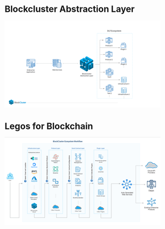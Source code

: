 # Blockcluster Abstraction Layer

![abstraction.png](abstraction.png)

# Legos for Blockchain

![](legos.png)